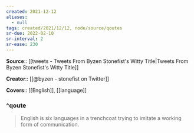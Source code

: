 ```yaml
---
created: 2021-12-12 
aliases:
  - null
tags: created/2021/12/12, node/source/qoutes
sr-due: 2022-02-10
sr-interval: 2
sr-ease: 230
---
```


**Source**:: [[tweets - Tweets From Byzen Stonefist's Witty Title|Tweets From Byzen Stonefist's Witty Title]]

**Creator**:: [[@byzen - stonefist on Twitter]]

**Covers**:: [[English]], [[language]]

### ^qoute

> English is six languages in a trenchcoat trying to imitate a working form of communication.
> 
> <cite></cite>
